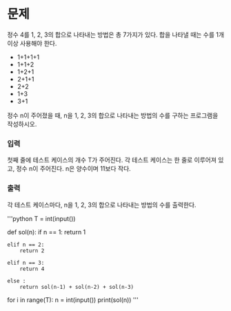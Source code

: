 # 문제


정수 4를 1, 2, 3의 합으로 나타내는 방법은 총 7가지가 있다. 합을 나타낼 때는 수를 1개 이상 사용해야 한다.


* 1+1+1+1
* 1+1+2
* 1+2+1
* 2+1+1
* 2+2
* 1+3
* 3+1


정수 n이 주어졌을 때, n을 1, 2, 3의 합으로 나타내는 방법의 수를 구하는 프로그램을 작성하시오.


### 입력


첫째 줄에 테스트 케이스의 개수 T가 주어진다. 각 테스트 케이스는 한 줄로 이루어져 있고, 정수 n이 주어진다. n은 양수이며 11보다 작다.


### 출력


각 테스트 케이스마다, n을 1, 2, 3의 합으로 나타내는 방법의 수를 출력한다.


'''python
T = int(input())

def sol(n):
    if n == 1:
        return 1
    
    elif n == 2:
        return 2
    
    elif n == 3:
        return 4
    
    else :
        return sol(n-1) + sol(n-2) + sol(n-3)

for i in range(T):
    n = int(input())
    print(sol(n))
'''
